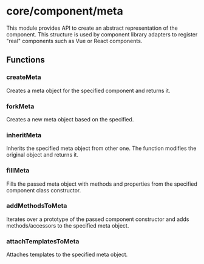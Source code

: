 # core/component/meta

This module provides API to create an abstract representation of the component.
This structure is used by component library adapters to register "real" components such as Vue or React components.

## Functions

### createMeta

Creates a meta object for the specified component and returns it.

### forkMeta

Creates a new meta object based on the specified.

### inheritMeta

Inherits the specified meta object from other one.
The function modifies the original object and returns it.

### fillMeta

Fills the passed meta object with methods and properties from the specified component class constructor.

### addMethodsToMeta

Iterates over a prototype of the passed component constructor and adds methods/accessors to the specified meta object.

### attachTemplatesToMeta

Attaches templates to the specified meta object.
